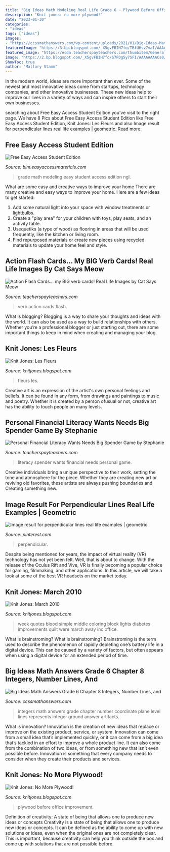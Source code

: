 ```yaml
---
title: "Big Ideas Math Modeling Real Life Grade 6 ~ Plywood Before Office Improvement"
description: "Knit jones: no more plywood!"
date: "2023-01-30"
categories:
- "ideas"
tags: ["ideas"]
images:
- "https://ccssmathanswers.com/wp-content/uploads/2021/01/Big-Ideas-Math-Answers-6th-Grade-Chapter-8-Integers-Number-Lines-and-the-Coordinate-Plane-8.2-19.png"
featuredImage: "https://3.bp.blogspot.com/_X5gvFBIH7fo/TBfUHsv7vaI/AAAAAAAACzU/xdoBFv9QGfY/s1600/IMG_2658.JPG"
featured_image: "https://ecdn.teacherspayteachers.com/thumbitem/Generalizing-Photos-to-Symbols-Matching-Real-Photos-to-Illustrations-Symbols-2100779-1558064326/original-2100779-2.jpg"
image: "https://2.bp.blogspot.com/_X5gvFBIH7fo/S7FDg5y7SFI/AAAAAAAACs0/paoXXLH9y7I/s1600/IMG_2415.JPG"
ShowToc: true
author: "Mallory Stamm"
---
```



In the modern world, ideas are more important than ever. Some of the newest and most innovative ideas come from startups, technology companies, and other innovative businesses. These new ideas help to improve our lives in a variety of ways and can inspire others to start their own businesses.

	

		
searching about Free Easy Access Student Edition you've visit to the right page. We have 8 Pics about Free Easy Access Student Edition like Free Easy Access Student Edition, Knit Jones: Les Fleurs and also Image result for perpendicular lines real life examples | geometric. Read more:
		
    
## Free Easy Access Student Edition

<img loading=lazy src="https://www.bigideasmath.com/uploads/images/book_covers/mrl2019/mrl_g8_blue.jpg" onerror="this.onerror=null;this.src='https://tse1.mm.bing.net/th?id=OIP.KKflZ7SyliOTt-Dm7JhfOAAAAA&amp;pid=15.1';" alt="Free Easy Access Student Edition">

_Source: bim.easyaccessmaterials.com_

>grade math modeling easy student access edition ngl. 

	

What are some easy and creative ways to improve your home
There are many creative and easy ways to improve your home. Here are a few ideas to get started: 
1. Add some natural light into your space with window treatments or lightbulbs. 
2. Create a "play area" for your children with toys, play seats, and an activity table. 
3. Usequetiks (a type of wood) as flooring in areas that will be used frequently, like the kitchen or living room. 
4. Find repurposed materials or create new pieces using recycled materials to update your home feel and style.

    
## Action Flash Cards... My BIG Verb Cards! Real Life Images By Cat Says Meow

<img loading=lazy src="https://ecdn.teacherspayteachers.com/thumbitem/Generalizing-Photos-to-Symbols-Matching-Real-Photos-to-Illustrations-Symbols-2100779-1558064326/original-2100779-2.jpg" onerror="this.onerror=null;this.src='https://tse4.mm.bing.net/th?id=OIP.PRifFVqgVAUbCmw3xmcowAAAAA&amp;pid=15.1';" alt="Action Flash Cards... my BIG verb cards! Real Life Images by Cat Says Meow">

_Source: teacherspayteachers.com_

>verb action cards flash. 

	

What is blogging?
Blogging is a way to share your thoughts and ideas with the world. It can also be used as a way to build relationships with others. Whether you’re a professional blogger or just starting out, there are some important things to keep in mind when creating and managing your blog.

    
## Knit Jones: Les Fleurs

<img loading=lazy src="https://2.bp.blogspot.com/_X5gvFBIH7fo/TBLAgcNQYuI/AAAAAAAACy8/AlR8nGJ19vs/s320/IMG_2599.JPG" onerror="this.onerror=null;this.src='https://tse4.mm.bing.net/th?id=OIP.t58LLZbFQsAw9NiJXca2SQAAAA&amp;pid=15.1';" alt="Knit Jones: Les Fleurs">

_Source: knitjones.blogspot.com_

>fleurs les. 

	

Creative art is an expression of the artist's own personal feelings and beliefs. It can be found in any form, from drawings and paintings to music and poetry. Whether it is created by a person ofusual or not, creative art has the ability to touch people on many levels.

    
## Personal Financial Literacy Wants Needs Big Spender Game By Stephanie

<img loading=lazy src="https://ecdn.teacherspayteachers.com/thumbitem/Personal-Financial-Literacy-Wants-Needs-Big-Spender-Game-1483368552/original-1596779-2.jpg" onerror="this.onerror=null;this.src='https://tse2.mm.bing.net/th?id=OIP.2BBBtFFA9GZgBC8NvBmL6gAAAA&amp;pid=15.1';" alt="Personal Financial Literacy Wants Needs Big Spender Game by Stephanie">

_Source: teacherspayteachers.com_

>literacy spender wants financial needs personal game. 

	

Creative individuals bring a unique perspective to their work, setting the tone and atmosphere for the piece. Whether they are creating new art or reviving old favorites, these artists are always pushing boundaries and Creating something new.

    
## Image Result For Perpendicular Lines Real Life Examples | Geometric

<img loading=lazy src="https://i.pinimg.com/236x/79/4e/f3/794ef3dceec1d50311845cd5faa9a850--solid-line-the-streets.jpg" onerror="this.onerror=null;this.src='https://tse2.mm.bing.net/th?id=OIP.dJRziqLVOhOYF1H5SjpC2QAAAA&amp;pid=15.1';" alt="Image result for perpendicular lines real life examples | geometric">

_Source: pinterest.com_

>perpendicular. 

	

Despite being mentioned for years, the impact of virtual reality (VR) technology has not yet been felt. Well, that is about to change. With the release of the Oculus Rift and Vive, VR is finally becoming a popular choice for gaming, filmmaking, and other applications. In this article, we will take a look at some of the best VR headsets on the market today.

    
## Knit Jones: March 2010

<img loading=lazy src="https://2.bp.blogspot.com/_X5gvFBIH7fo/S7FDg5y7SFI/AAAAAAAACs0/paoXXLH9y7I/s1600/IMG_2415.JPG" onerror="this.onerror=null;this.src='https://tse2.mm.bing.net/th?id=OIP.F1IP91AN79kHY3dIX5OYPwHaE8&amp;pid=15.1';" alt="Knit Jones: March 2010">

_Source: knitjones.blogspot.com_

>week quotes blood simple middle coloring block lights diabetes improvements quilt were march away inc office. 

	

What is brainstroming?
What is brainstroming? Brainstroming is the term used to describe the phenomenon of rapidly depleting one’s battery life in a digital device. This can be caused by a variety of factors, but often appears when using a digital device for an extended period of time.

    
## Big Ideas Math Answers Grade 6 Chapter 8 Integers, Number Lines, And

<img loading=lazy src="https://ccssmathanswers.com/wp-content/uploads/2021/01/Big-Ideas-Math-Answers-6th-Grade-Chapter-8-Integers-Number-Lines-and-the-Coordinate-Plane-8.2-19.png" onerror="this.onerror=null;this.src='https://tse1.mm.bing.net/th?id=OIP.p4Y_gwS5B639AAcq7gy4JAAAAA&amp;pid=15.1';" alt="Big Ideas Math Answers Grade 6 Chapter 8 Integers, Number Lines, and">

_Source: ccssmathanswers.com_

>integers math answers grade chapter number coordinate plane level lines represents integer ground answer artifacts. 

	

What is innovation?
Innovation is the creation of new ideas that replace or improve on the existing product, service, or system. Innovation can come from a small idea that’s implemented quickly, or it can come from a big idea that’s tackled in an effort to improve a whole product line. It can also come from the combination of two ideas, or from something new that isn’t even possible before. Innovation is something that every company needs to consider when they create their products and services.

    
## Knit Jones: No More Plywood!

<img loading=lazy src="https://3.bp.blogspot.com/_X5gvFBIH7fo/TBfUHsv7vaI/AAAAAAAACzU/xdoBFv9QGfY/s1600/IMG_2658.JPG" onerror="this.onerror=null;this.src='https://tse1.mm.bing.net/th?id=OIP.OvWvXly9gocTNV_Ch8uJxAHaE8&amp;pid=15.1';" alt="Knit Jones: No More Plywood!">

_Source: knitjones.blogspot.com_

>plywood before office improvement. 

	

Definition of creativity: A state of being that allows one to produce new ideas or concepts
Creativity is a state of being that allows one to produce new ideas or concepts. It can be defined as the ability to come up with new solutions or ideas, even when the original ones are not completely clear. This is important, because creativity can help you think outside the box and come up with solutions that are not possible before.

